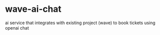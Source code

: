 # wave-ai-chat
ai service that integrates with existing project (wave) to book tickets using openai chat
